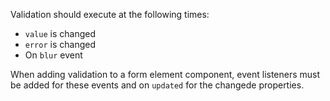Validation should execute at the following times:

- `value` is changed
- `error` is changed
- On `blur` event


When adding validation to a form element component, event listeners must be added for these events and on `updated` for the changede properties.
